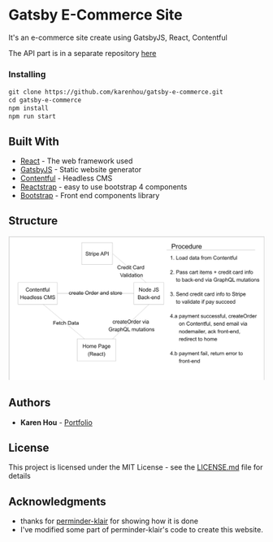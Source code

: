 # Gatsby E-Commerce Site

It's an e-commerce site create using GatsbyJS, React, Contentful

The API part is in a separate repository [here](https://github.com/karenhou/gatsby-e-commerce-api)

### Installing

```
git clone https://github.com/karenhou/gatsby-e-commerce.git
cd gatsby-e-commerce
npm install
npm run start
```

## Built With

- [React](https://reactjs.org/) - The web framework used
- [GatsbyJS](https://www.gatsbyjs.org/) - Static website generator
- [Contentful](https://www.contentful.com/) - Headless CMS
- [Reactstrap](https://reactstrap.github.io/) - easy to use bootstrap 4 components
- [Bootstrap](https://getbootstrap.com/) - Front end components library

## Structure

![](assets/ec-structure.png)

## Authors

- **Karen Hou** - [Portfolio](https://www.karenhou.com/)

## License

This project is licensed under the MIT License - see the [LICENSE.md](LICENSE.md) file for details

## Acknowledgments

- thanks for [perminder-klair](https://github.com/perminder-klair/gatsbyjs-ecommerce/tree/api) for showing how it is done
- I've modified some part of perminder-klair's code to create this website.
